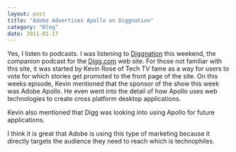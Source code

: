 ```yaml
---
layout: post
title: "Adobe Advertises Apollo on Diggnation"
category: "Blog"
date: 2011-01-17
---
```



Yes, I listen to podcasts. I was listening to [Diggnation](http://revision3.com/diggnation) this weekend, the companion podcast for the [Digg.com](http://digg.com) web site. For those not familiar with this site, it was started by Kevin Rose of Tech TV fame as a way for users to vote for which stories get promoted to the front page of the site. On this weeks episode, Kevin mentioned that the sponsor of the show this week was Adobe Apollo. He even went into the detail of how Apollo uses web technologies to create cross platform desktop applications.

Kevin also mentioned that Digg was looking into using Apollo for future applications.

I think it is great that Adobe is using this type of marketing because it directly targets the audience they need to reach which is technophiles.